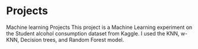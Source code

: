 # Projects
Machine learning Projects
This project is a Machine Learning experiment on the Student alcohol consumption dataset from Kaggle. I used the KNN, w-KNN, Decision trees, and Random Forest model.
